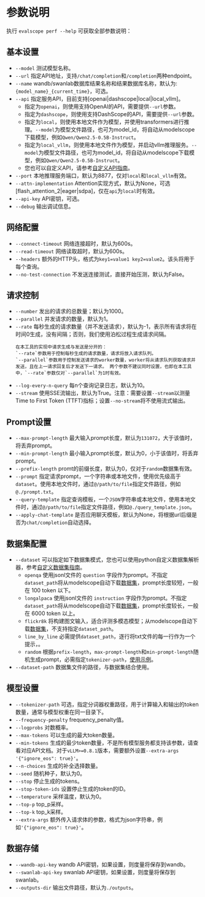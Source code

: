 # 参数说明

执行 `evalscope perf --help` 可获取全部参数说明：


## 基本设置
- `--model` 测试模型名称。
- `--url` 指定API地址，支持`/chat/completion`和`/completion`两种endpoint。
- `--name` wandb/swanlab数据库结果名称和结果数据库名称，默认为: `{model_name}_{current_time}`，可选。
- `--api` 指定服务API，目前支持[openai|dashscope|local|local_vllm]。
  - 指定为`openai`，则使用支持OpenAI的API，需要提供`--url`参数。
  - 指定为`dashscope`，则使用支持DashScope的API，需要提供`--url`参数。
  - 指定为`local`，则使用本地文件作为模型，并使用transformers进行推理。`--model`为模型文件路径，也可为model_id，将自动从modelscope下载模型，例如`Qwen/Qwen2.5-0.5B-Instruct`。
  - 指定为`local_vllm`，则使用本地文件作为模型，并启动vllm推理服务。`--model`为模型文件路径，也可为model_id，将自动从modelscope下载模型，例如`Qwen/Qwen2.5-0.5B-Instruct`。
  - 您也可以自定义API，请参考[自定义API指南](./custom.md/#自定义请求-api)。
- `--port` 本地推理服务端口，默认为8877，仅对`local`和`local_vllm`有效。
- `--attn-implementation` Attention实现方式，默认为None，可选[flash_attention_2|eager|sdpa]，仅在`api`为`local`时有效。
- `--api-key` API密钥，可选。
- `--debug` 输出调试信息。

## 网络配置
- `--connect-timeout` 网络连接超时，默认为600s。
- `--read-timeout` 网络读取超时，默认为600s。
- `--headers` 额外的HTTP头，格式为`key1=value1 key2=value2`。该头将用于每个查询。
- `--no-test-connection` 不发送连接测试，直接开始压测，默认为False。

## 请求控制
- `--number` 发出的请求的总数量；默认为1000。
- `--parallel` 并发请求的数量，默认为1。
- `--rate` 每秒生成的请求数量（并不发送请求），默认为-1，表示所有请求将在时间0生成，没有间隔；否则，我们使用泊松过程生成请求间隔。
  ```{tip}
  在本工具的实现中请求生成与发送是分开的：
  `--rate`参数用于控制每秒生成的请求数量，请求将放入请求队列。
  `--parallel`参数用于控制发送请求的worker数量，worker将从请求队列获取请求并发送，且在上一请求回复后才发送下一请求。 两个参数不建议同时设置，也即在本工具中，`--rate`参数仅对`--parallel`为1时有效。
  ```
- `--log-every-n-query` 每n个查询记录日志，默认为10。
- `--stream` 使用SSE流输出，默认为True。注意：需要设置`--stream`以测量Time to First Token (TTFT)指标；设置`--no-stream`将不使用流式输出。

## Prompt设置
- `--max-prompt-length` 最大输入prompt长度，默认为`131072`，大于该值时，将丢弃prompt。
- `--min-prompt-length` 最小输入prompt长度，默认为0，小于该值时，将丢弃prompt。
- `--prefix-length` promt的前缀长度，默认为0，仅对于`random`数据集有效。
- `--prompt` 指定请求prompt，一个字符串或本地文件，使用优先级高于`dataset`。使用本地文件时，通过`@/path/to/file`指定文件路径，例如`@./prompt.txt`。
- `--query-template` 指定查询模板，一个`JSON`字符串或本地文件，使用本地文件时，通过`@/path/to/file`指定文件路径，例如`@./query_template.json`。
- `--apply-chat-template` 是否应用聊天模板，默认为None，将根据url后缀是否为`chat/completion`自动选择。

## 数据集配置
- `--dataset` 可以指定如下数据集模式，您也可以使用python自定义数据集解析器，参考[自定义数据集指南](custom.md/#自定义数据集)。
  - `openqa` 使用jsonl文件的 `question` 字段作为prompt。不指定`dataset_path`将从modelscope自动下载[数据集](https://www.modelscope.cn/datasets/AI-ModelScope/HC3-Chinese/summary)，prompt长度较短，一般在 100 token 以下。
  - `longalpaca` 使用jsonl文件的 `instruction` 字段作为prompt。不指定`dataset_path`将从modelscope自动下载[数据集](https://www.modelscope.cn/datasets/AI-ModelScope/LongAlpaca-12k/dataPeview)，prompt长度较长，一般在 6000 token 以上。
  - `flickr8k` 将构建图文输入，适合评测多模态模型；从modelscope自动下载[数据集](https://www.modelscope.cn/datasets/clip-benchmark/wds_flickr8k/dataPeview)，不支持指定`dataset_path`。
  - `line_by_line` 必需提供`dataset_path`，逐行将txt文件的每一行作为一个提示，。
  - `random` 根据`prefix-length`，`max-prompt-length`和`min-prompt-length`随机生成prompt，必需指定`tokenizer-path`，[使用示例](./examples.md#使用random数据集)。
- `--dataset-path` 数据集文件的路径，与数据集结合使用。

## 模型设置
- `--tokenizer-path` 可选，指定分词器权重路径，用于计算输入和输出的token数量，通常与模型权重在同一目录下。
- `--frequency-penalty` frequency_penalty值。
- `--logprobs` 对数概率。
- `--max-tokens` 可以生成的最大token数量。
- `--min-tokens` 生成的最少token数量，不是所有模型服务都支持该参数，请查看对应API文档。对于`vLLM>=0.8.1`版本，需要额外设置`--extra-args '{"ignore_eos": true}'`。
- `--n-choices` 生成的补全选择数量。
- `--seed` 随机种子，默认为0。
- `--stop` 停止生成的tokens。
- `--stop-token-ids` 设置停止生成的token的ID。
- `--temperature` 采样温度，默认为0。
- `--top-p` top_p采样。
- `--top-k` top_k采样。
- `--extra-args` 额外传入请求体的参数，格式为json字符串，例如`'{"ignore_eos": true}'`。

## 数据存储
- `--wandb-api-key` wandb API密钥，如果设置，则度量将保存到wandb。
- `--swanlab-api-key` swanlab API密钥，如果设置，则度量将保存到swanlab。
- `--outputs-dir` 输出文件路径，默认为`./outputs`。
